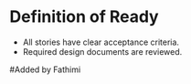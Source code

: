 # Definition of Ready
 
- All stories have clear acceptance criteria.
- Required design documents are reviewed.

#Added by Fathimi